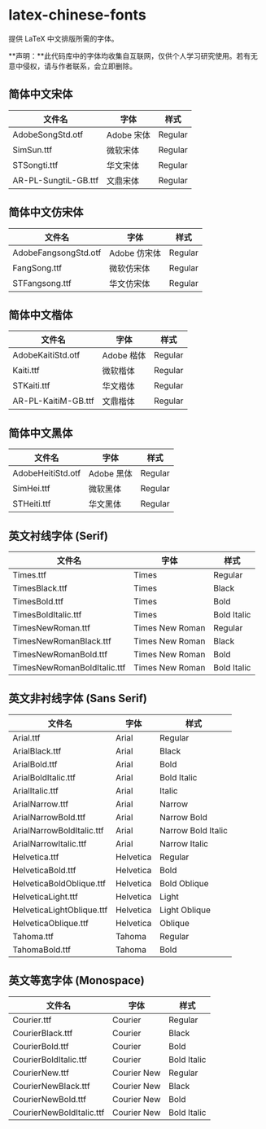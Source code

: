 # latex-chinese-fonts

提供 LaTeX 中文排版所需的字体。

**声明：**此代码库中的字体均收集自互联网，仅供个人学习研究使用。若有无意中侵权，请与作者联系，会立即删除。

## 简体中文宋体

|                  文件名            |             字体               |            样式           |
| --------------------------------- | ----------------------------- | ------------------------- |
|  AdobeSongStd.otf                 |   Adobe 宋体                   | Regular                   |
|  SimSun.ttf                       |   微软宋体                      | Regular                  |
|  STSongti.ttf                     |   华文宋体                      | Regular                  |
|  AR-PL-SungtiL-GB.ttf             |   文鼎宋体                      | Regular                  |

## 简体中文仿宋体

|                  文件名            |             字体               |            样式           |
| --------------------------------- | ----------------------------- | ------------------------- |
|  AdobeFangsongStd.otf             |   Adobe 仿宋体                 | Regular                   |
|  FangSong.ttf                     |   微软仿宋体                    | Regular                  |
|  STFangsong.ttf                   |   华文仿宋体                    | Regular                  |

## 简体中文楷体

|                  文件名            |             字体               |            样式           |
| --------------------------------- | ----------------------------- | ------------------------- |
|  AdobeKaitiStd.otf                |   Adobe 楷体                   | Regular                   |
|  Kaiti.ttf                        |   微软楷体                      | Regular                  |
|  STKaiti.ttf                      |   华文楷体                      | Regular                  |
|  AR-PL-KaitiM-GB.ttf              |   文鼎楷体                      | Regular                  |

## 简体中文黑体

|                  文件名            |             字体               |            样式           |
| --------------------------------- | ----------------------------- | ------------------------- |
|  AdobeHeitiStd.otf                |   Adobe 黑体                   | Regular                   |
|  SimHei.ttf                       |   微软黑体                      | Regular                  |
|  STHeiti.ttf                      |   华文黑体                      | Regular                  |


## 英文衬线字体 (Serif)

|                  文件名            |             字体               |            样式           |
| --------------------------------- | ----------------------------- | ------------------------- |
|  Times.ttf                        |   Times                       | Regular                   |
|  TimesBlack.ttf                   |   Times                       | Black                     |
|  TimesBold.ttf                    |   Times                       | Bold                      |
|  TimesBoldItalic.ttf              |   Times                       | Bold Italic               |
|  TimesNewRoman.ttf                |   Times New Roman             | Regular                   |
|  TimesNewRomanBlack.ttf           |   Times New Roman             | Black                     |
|  TimesNewRomanBold.ttf            |   Times New Roman             | Bold                      |
|  TimesNewRomanBoldItalic.ttf      |   Times New Roman             | Bold Italic               |

## 英文非衬线字体 (Sans Serif)

|                  文件名            |             字体               |            样式           |
| --------------------------------- | ----------------------------- | ------------------------- |
|  Arial.ttf                        |   Arial                       | Regular                   |
|  ArialBlack.ttf                   |   Arial                       | Black                     |
|  ArialBold.ttf                    |   Arial                       | Bold                      |
|  ArialBoldItalic.ttf              |   Arial                       | Bold Italic               |
|  ArialItalic.ttf                  |   Arial                       | Italic                    |
|  ArialNarrow.ttf                  |   Arial                       | Narrow                    |
|  ArialNarrowBold.ttf              |   Arial                       | Narrow Bold               |
|  ArialNarrowBoldItalic.ttf        |   Arial                       | Narrow Bold Italic        |
|  ArialNarrowItalic.ttf            |   Arial                       | Narrow Italic             |
|  Helvetica.ttf                    |   Helvetica                   | Regular                   |
|  HelveticaBold.ttf                |   Helvetica                   | Bold                      |
|  HelveticaBoldOblique.ttf         |   Helvetica                   | Bold Oblique              |
|  HelveticaLight.ttf               |   Helvetica                   | Light                     |
|  HelveticaLightOblique.ttf        |   Helvetica                   | Light Oblique             |
|  HelveticaOblique.ttf             |   Helvetica                   | Oblique                   |
|  Tahoma.ttf                       |   Tahoma                      | Regular                   |
|  TahomaBold.ttf                   |   Tahoma                      | Bold                      |

## 英文等宽字体 (Monospace)


|                  文件名            |             字体               |            样式           |
| --------------------------------- | ----------------------------- | ------------------------- |
|  Courier.ttf                      |   Courier                     | Regular                   |
|  CourierBlack.ttf                 |   Courier                     | Black                     |
|  CourierBold.ttf                  |   Courier                     | Bold                      |
|  CourierBoldItalic.ttf            |   Courier                     | Bold Italic               |
|  CourierNew.ttf                   |   Courier New                 | Regular                   |
|  CourierNewBlack.ttf              |   Courier New                 | Black                     |
|  CourierNewBold.ttf               |   Courier New                 | Bold                      |
|  CourierNewBoldItalic.ttf         |   Courier New                 | Bold Italic               |